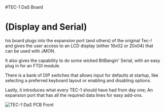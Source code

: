 #TEC-1 DaS Board
<H1>(Display and Serial)</h1>

his board plugs into the expansion port (and others) of the original Tec-! and gives the user access to an LCD display (either 16x02 or 20x04) that can be used with JMON.

It also gives the capability to do some wicked BitBangin' Serial, with an easy plug in for an FTDI module.

There is a bank of DIP switches that allows input for defaults at startup, like selecting a preferred keyboard layout or enabling and disabling options.

Lastly, it introduces what every TEC-1 should have had from day one; An expansion port that has all the required data lines for easy add-ons.

![TEC-1 DaS PCB Front](https://user-images.githubusercontent.com/13119623/128989004-c792bedd-628d-48d9-9794-fe24c0605645.JPG)
